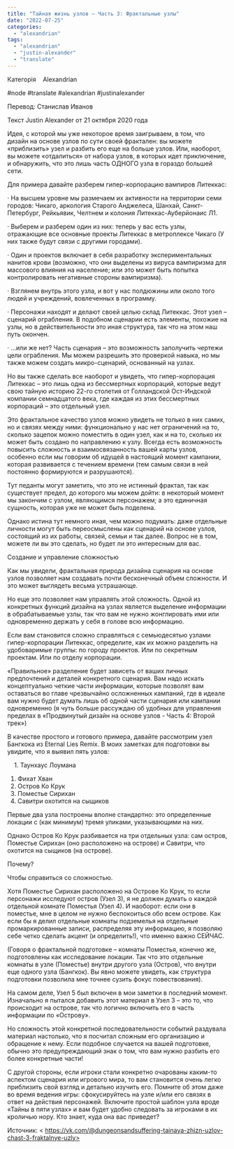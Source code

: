 ```yaml
---
title: "Тайная жизнь узлов – Часть 3: Фрактальные узлы"
date: "2022-07-25"
categories: 
  - "alexandrian"
tags: 
  - "alexandrian"
  - "justin-alexander"
  - "translate"
---
```


Категорія    Alexandrian

#node #translate #alexandrian #justinalexander

Перевод: Станислав Иванов

Текст Justin Alexander от 21 октября 2020 года

Идея, с которой мы уже некоторое время заигрываем, в том, что дизайн на основе узлов по сути своей фрактален: вы можете «приблизить» узел и разбить его еще на больше узлов. Или, наоборот, вы можете «отдалиться» от набора узлов, в которых идет приключение, и обнаружить, что это лишь часть ОДНОГО узла в гораздо большей сети.

Для примера давайте разберем гипер-корпорацию вампиров Литеккас:

· На высшем уровне мы размечаем их активности на территории семи городов: Чикаго, аркология Старого Анджелеса, Шанхай, Санкт-Петербург, Рейкьявик, Челтнем и колония Литеккас-Ауберйонаис Л1.

· Выберем и разберем один из них: теперь у вас есть узлы, отражающие все основные проекты Литеккас в метроплексе Чикаго (У них также будут связи с другими городами).

· Один и проектов включает в себя разработку экспериментальных нанитов крови (возможно, что они выделены из вируса вампиризма для массового влияния на население; или это может быть попытка контролировать негативные стороны вампиризма).

· Взглянем внутрь этого узла, и вот у нас полдюжины или около того людей и учреждений, вовлеченных в программу.

· Персонажи находят и делают своей целью склад Литеккас. Этот узел – сценарий ограбления. В подобном сценарии есть элементы, похожие на узлы, но в действительности это иная структура, так что на этом наш путь окончен.

· …или же нет? Часть сценария – это возможность заполучить чертежи цели ограбления. Мы можем разрешить это проверкой навыка, но мы также можем создать микро-сценарий, основанный на узлах.

Но вы также сделать все наоборот и увидеть, что гипер-корпорация Литеккас – это лишь одна из бессмертных корпораций, которые ведут свою тайную историю 22-го столетия от Голландской Ост-Индской компании семнадцатого века, где каждая из этих бессмертных корпораций – это отдельный узел.

Это фрактальное качество узлов можно увидеть не только в них самих, но и связях между ними: функционально у нас нет ограничений на то, сколько зацепок можно поместить в один узел, как и на то, сколько их может быть создано по направлению к узлу. Всегда есть возможность повысить сложность и взаимосвязанность вашей карты узлов, особенно если мы говорим об идущей в настоящий момент кампании, которая развивается с течением времени (тем самым связи в ней постоянно формируются и разрушаются).

Тут педанты могут заметить, что это не истинный фрактал, так как существует предел, до которого мы можем дойти: в некоторый момент мы закончим с узлом, являющимся персонажем; а это единичная сущность, которая уже не может быть поделена.

Однако истина тут немного иная, чем можно подумать: даже отдельные личности могут быть переосмыслены как сценарий на основе узлов, состоящий из их работы, связей, семьи и так далее. Вопрос не в том, можете ли вы это сделать, но будет ли это интересным для вас.

Создание и управление сложностью

Как мы увидели, фрактальная природа дизайна сценария на основе узлов позволяет нам создавать почти бесконечный объем сложности. И это может выглядеть весьма устрашающе.

Но еще это позволяет нам управлять этой сложность. Одной из конкретных функций дизайна на узлах является выделение информации в обрабатываемые узлы, так что вам не нужно жонглировать ими или одновременно держать у себя в голове всю информацию.

Если вам становится сложно справляться с семьюдесятью узлами гипер-корпорации Литеккас, определите, как их можно разделить на удобоваримые группы: по городу проектов. Или по секретным проектам. Или по отделу корпорации.

«Правильное» разделение будет зависеть от ваших личных предпочтений и деталей конкретного сценария. Вам надо искать концептуально четкие части информации, которые позволят вам оставаться во главе чрезвычайно осложненных кампаний, где в идеале вам нужно будет думать лишь об одной части сценария или кампании одновременно (я чуть больше рассуждаю об удобных для управления пределах в «Продвинутый дизайн на основе узлов - Часть 4: Второй трек»)

В качестве простого и готового примера, давайте рассмотрим узел Бангкока из Eternal Lies Remix. В моих заметках для подготовки вы увидите, что я выявил пять узлов:

    1. Таунхаус Лоумана

1. Фихат Хван
2. Остров Ко Крук
3. Поместье Сирихан
4. Савитри охотится на сыщиков

Первые два узла построены вполне стандартно: это определенные локации с (как минимум) тремя уликами, указывающими на них.

Однако Остров Ко Крук разбивается на три отдельных узла: сам остров, Поместье Сирихан (оно расположено на острове) и Савитри, что охотится на сыщиков (на острове).

Почему?

Чтобы справиться со сложностью.

Хотя Поместье Сирихан расположено на Острове Ко Крук, то если персонажи исследуют остров (Узел 3), я не должен думать о каждой отдельной комнате Поместья (Узел 4). И наоборот: если они в поместье, мне в целом не нужно беспокоиться обо всем острове. Как если бы я делил отдельные комнаты подземелья на отдельные промаркированные записи, распределяя эту информацию, я позволяю себе четко сделать акцент (и определить!), что именно важно СЕЙЧАС.

(Говоря о фрактальной подготовке – комнаты Поместья, конечно же, подготовлены как исследование локации. Так что это отдельные комнаты в узле (Поместье) внутри другого узла (Остров), что внутри еще одного узла (Бангкок). Вы явно можете увидеть, как структура подготовки позволила мне точнее сузить фокус повествования).

На самом деле, Узел 5 был включен в мои заметки в последний момент. Изначально я пытался добавить этот материал в Узел 3 – это то, что происходит на острове, так что логично включить его в часть информации по «Острову».

Но сложность этой конкретной последовательности событий раздувала материал настолько, что я посчитал сложным его организацию и обращение к нему. Если подобное случается на вашей подготовке, обычно это предупреждающий знак о том, что вам нужно разбить его более конкретные части!

С другой стороны, если игроки стали конкретно очарованы каким-то аспектом сценария или игрового мира, то вам становится очень легко приблизить свой взгляд и детально изучить его. Помните об этом даже во время ведения игры: сфокусируйтесь на узле и/или его связях в ответ на действия персонажей. Включите простой шаблон узла вроде «Тайны в пяти узлах» и вам будет удобно следовать за игроками в их кроличью нору. Кто знает, куда она вас приведет?

Источник: < https://vk.com/@dungeonsandsuffering-tainaya-zhizn-uzlov-chast-3-fraktalnye-uzly>
